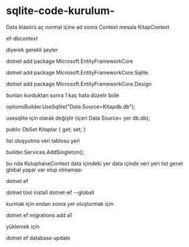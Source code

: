 # sqlite-code-kurulum-
Data klasörü aç normal
içine ad sonra Context mesala KitapContext

ef-dbcontext

diyerek gerekli şeyler


dotnet add package Microsoft.EntityFrameworkCore

dotnet add package Microsoft.EntityFrameworkCore.Sqlite

dotnet add package Microsoft.EntityFrameworkCore.Design



bunları kurduktan sonra 1 kaç hata düzelir bide



 optionsBuilder.UseSqlite("Data Source=Kitapdb.db");
 
 usesqlite için olarak değiştir (içeri Data  Source= yer db.db);

  public DbSet<Kitap> Kitaplar { get; set; }

  
  list oluşyutma veri tablosu yeri

  
  builder.Services.AddSingleton<KutuphaneContext>();

  
  bu nda KutuphaneContext data içindeki yer  data içinde veri yeri list 
  genel global yapar
var olup olmaması 


dotnet ef 

dotnet tool install dotnet-ef --globall


kurmak için 
ondan sonra yer oluşturmak için 


dotnet ef migrations add a1


yüklemek için 


dotnet ef database update


